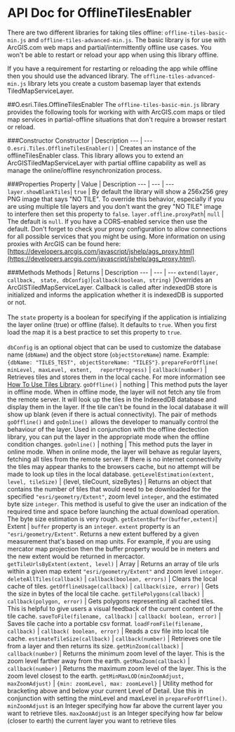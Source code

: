 API Doc for OfflineTilesEnabler
===============================

There are two different libraries for taking tiles offline: `offline-tiles-basic-min.js` and `offline-tiles-advanced-min.js`. The basic library is for use with ArcGIS.com web maps and partial/intermittently offline use cases. You won't be able to restart or reload your app when using this library offline.

If you have a requirement for restarting or reloading the app while offline then you should use the advanced library. The `offline-tiles-advanced-min.js` library lets you create a custom basemap layer that extends TiledMapServiceLayer. 

##O.esri.Tiles.OfflineTilesEnabler
The `offline-tiles-basic-min.js` library provides the following tools for working with with ArcGIS.com maps or tiled map services in partial-offline situations that don't require a browser restart or reload. 

###Constructor
Constructor | Description
--- | ---
`O.esri.Tiles.OfflineTilesEnabler()` | Creates an instance of the offlineTilesEnabler class. This library allows you to extend an ArcGISTiledMapServiceLayer with partial offline capability as well as manage the online/offline resynchronization process.

###Properties
Property  | Value | Description
--- | --- | ---
`layer.showBlankTiles`| `true` | By default the library will show a 256x256 grey PNG image that says "NO TILE". To override this behavior, especially if you are using multiple tile layers and you don't want the grey "NO TILE" image to interfere then set this property to `false`.
`layer.offline.proxyPath`| `null` | The default is `null`. If you have a CORS-enabled service then use the default. Don't forget to check your proxy configuration to allow connections for all possible services that you might be using. More information on using proxies with ArcGIS can be found here: [https://developers.arcgis.com/javascript/jshelp/ags_proxy.html](https://developers.arcgis.com/javascript/jshelp/ags_proxy.html).

###Methods
Methods | Returns | Description
--- | --- | ---
`extend(layer, callback, ` `state, dbConfig)`|`callback(boolean, string)` |Overrides an ArcGISTiledMapServiceLayer. Callback is called after indexedDB store is initialized and informs the application whether it is indexedDB is supported or not. <br><br>The `state` property is a boolean for specifying if the application is intializing the layer online (true) or offline (false). It defaults to `true`. When you first load the map it is a best practice to set this property to `true`. <br><br>`dbConfig` is an optional object that can be used to customize the database name (`dbName`) and the object store (`objectStoreName`) name. Example: `{dbName: "TILES_TEST", objectStoreName: "TILES"}`. 
`prepareForOffline(` `minLevel, maxLevel, extent,  ` `reportProgress)`  | `callback(number)` | Retrieves tiles and stores them in the local cache. For more information see [How To Use Tiles Library](howtousetiles.md).
`goOffline()` | nothing | This method puts the layer in offline mode. When in offline mode, the layer will not fetch any tile from the remote server. It will look up the tiles in the IndexedDB database and display them in the layer. If the tile can't be found in the local database it will show up blank (even if there is actual connectivity). The pair of methods `goOffline()` and `goOnline() `allows the developer to manually control the behaviour of the layer. Used in conjunction with the offline dectection library, you can put the layer in the appropriate mode when the offline condition changes.
`goOnline()` | nothing | This method puts the layer in online mode. When in online mode, the layer will behave as regular layers, fetching all tiles from the remote server. If there is no internet connectivity the tiles may appear thanks to the browsers cache, but no attempt will be made to look up tiles in the local database.
`getLevelEstimation(extent,` `level, tileSize)` | {level, tileCount, sizeBytes} | Returns an object that contains the number of tiles that would need to be downloaded for the specified `"esri/geometry/Extent"`, zoom level `integer`, and the estimated byte size `integer`. This method is useful to give the user an indication of the required time and space before launching the actual download operation. The byte size estimation is very rough.
`getExtentBuffer(buffer,extent)`| Extent | `buffer` property is an `integer`. `extent` property is an `"esri/geometry/Extent"`. Returns a new extent buffered by a given measurement that's based on map units. For example, if you are using mercator map projection then the buffer property would be in meters and the new extent would be returned in mercactor.
`getTileUrlsByExtent(extent, level)` | Array | Returns an array of tile urls within a given map extent `"esri/geometry/Extent"` and zoom level `integer`.
`deleteAllTiles(callback)` | `callback(boolean, errors)` | Clears the local cache of tiles.
`getOfflineUsage(callback)` | `callback(size, error)` | Gets the size in bytes of the local tile cache.
`getTilePolygons(callback)` | `callback(polygon, error)` | Gets polygons representing all cached tiles. This is helpful to give users a visual feedback of the current content of the tile cache.
`saveToFile(filename, callback)` | `callback( boolean, error)` | Saves tile cache into a portable csv format.
`loadFromFile(filename, callback)` | `callback( boolean, error)` | Reads a csv file into local tile cache.
`estimateTileSize(callback)` | `callback(number)` | Retrieves one tile from a layer and then returns its size.
`getMinZoom(callback)` | `callback(number)` | Returns the minimum zoom level of the layer. This is the zoom level farther away from the earth.
`getMaxZoom(callback)` | `callback(number)` | Returns the maximum zoom level of the layer. This is the zoom level closest to the earth.
`getMinMaxLOD(minZoomAdjust,` `maxZoomAdjust)` | `{min: zoomLevel, max: zoomLevel}` | Utility method for bracketing above and below your current Level of Detail. Use this in conjunction with setting the minLevel and maxLevel in `prepareForOffline()`. `minZoomAdjust` is an Integer specifying how far above the current layer you want to retrieve tiles. `maxZoomAdjust` is an Integer specifying how far below (closer to earth) the current layer you want to retrieve tiles